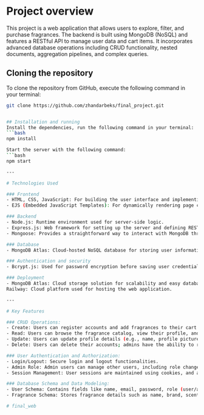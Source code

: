 # Project overview

This project is a web application that allows users to explore, filter, and purchase fragrances. The backend is built using MongoDB (NoSQL) and features a RESTful API to manage user data and cart items. It incorporates advanced database operations including CRUD functionality, nested documents, aggregation pipelines, and complex queries.
 
## Cloning the repository
To clone the repository from GitHub, execute the following command in your terminal:
```bash
git clone https://github.com/zhandarbeks/final_project.git


## Installation and running
Install the dependencies, run the following command in your terminal:
```bash
npm install

Start the server with the following command:
```bash
npm start

---

# Technologies Used

### Frontend
- HTML, CSS, JavaScript: For building the user interface and implementing client-side functionality.
- EJS (Embedded JavaScript Templates): For dynamically rendering page content.

### Backend
- Node.js: Runtime environment used for server-side logic.
- Express.js: Web framework for setting up the server and defining RESTful API routes.
- Mongoose: Provides a straightforward way to interact with MongoDB through object modeling.

### Database
- MongoDB Atlas: Cloud-hosted NoSQL database for storing user information, fragrances, and cart data.

### Authentication and security
- Bcrypt.js: Used for password encryption before saving user credentials.

### Deployment
- MongoDB Atlas: Cloud storage solution for scalability and easy database access.
Railway: Cloud platform used for hosting the web application.

---

# Key Features

### CRUD Operations:
- Create: Users can register accounts and add fragrances to their cart.
- Read: Users can browse the fragrance catalog, view their profile, and check their cart.
- Update: Users can update profile details (e.g., name, profile picture) and modify product information.
- Delete: Users can delete their accounts; admins have the ability to remove users or fragrances.

### User Authentication and Authorization:
- Login/Logout: Secure login and logout functionalities.
- Admin Role: Admin users can manage other users, including role changes or account deletions.
- Session Management: User sessions are maintained using cookies, and authentication is handled via JWT tokens.

### Database Schema and Data Modeling:
- User Schema: Contains fields like name, email, password, role (user/admin), profile picture, and cart items.
- Fragrance Schema: Stores fragrance details such as name, brand, scent, size, price, and image URL.

# final_web
